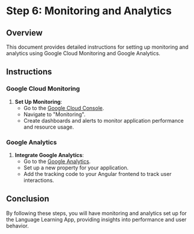 # Step 6: Monitoring and Analytics

## Overview
This document provides detailed instructions for setting up monitoring and analytics using Google Cloud Monitoring and Google Analytics.

## Instructions

### Google Cloud Monitoring
1. **Set Up Monitoring**:
   - Go to the [Google Cloud Console](https://console.cloud.google.com/).
   - Navigate to "Monitoring".
   - Create dashboards and alerts to monitor application performance and resource usage.

### Google Analytics
1. **Integrate Google Analytics**:
   - Go to the [Google Analytics](https://analytics.google.com/).
   - Set up a new property for your application.
   - Add the tracking code to your Angular frontend to track user interactions.

## Conclusion
By following these steps, you will have monitoring and analytics set up for the Language Learning App, providing insights into performance and user behavior.
